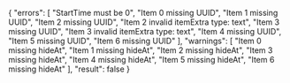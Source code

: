 {
    "errors": [
        "StartTime must be 0",
        "Item 0 missing UUID",
        "Item 1 missing UUID",
        "Item 2 missing UUID",
        "Item 2 invalid itemExtra type: text",
        "Item 3 missing UUID",
        "Item 3 invalid itemExtra type: text",
        "Item 4 missing UUID",
        "Item 5 missing UUID",
        "Item 6 missing UUID"
    ],
    "warnings": [
        "Item 0 missing hideAt",
        "Item 1 missing hideAt",
        "Item 2 missing hideAt",
        "Item 3 missing hideAt",
        "Item 4 missing hideAt",
        "Item 5 missing hideAt",
        "Item 6 missing hideAt"
    ],
    "result": false
}